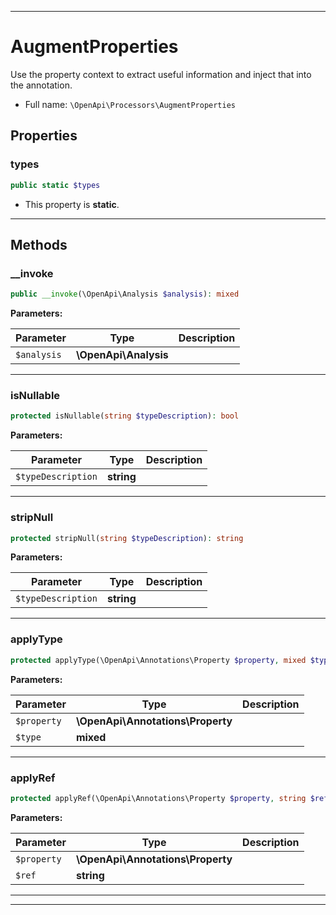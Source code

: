 ***

# AugmentProperties

Use the property context to extract useful information and inject that into the annotation.

* Full name: `\OpenApi\Processors\AugmentProperties`

## Properties

### types

```php
public static $types
```

* This property is **static**.

***

## Methods

### __invoke

```php
public __invoke(\OpenApi\Analysis $analysis): mixed
```

**Parameters:**

| Parameter | Type | Description |
|-----------|------|-------------|
| `$analysis` | **\OpenApi\Analysis** |  |

***

### isNullable

```php
protected isNullable(string $typeDescription): bool
```

**Parameters:**

| Parameter | Type | Description |
|-----------|------|-------------|
| `$typeDescription` | **string** |  |

***

### stripNull

```php
protected stripNull(string $typeDescription): string
```

**Parameters:**

| Parameter | Type | Description |
|-----------|------|-------------|
| `$typeDescription` | **string** |  |

***

### applyType

```php
protected applyType(\OpenApi\Annotations\Property $property, mixed $type): void
```

**Parameters:**

| Parameter | Type | Description |
|-----------|------|-------------|
| `$property` | **\OpenApi\Annotations\Property** |  |
| `$type` | **mixed** |  |

***

### applyRef

```php
protected applyRef(\OpenApi\Annotations\Property $property, string $ref): void
```

**Parameters:**

| Parameter | Type | Description |
|-----------|------|-------------|
| `$property` | **\OpenApi\Annotations\Property** |  |
| `$ref` | **string** |  |

***


***

